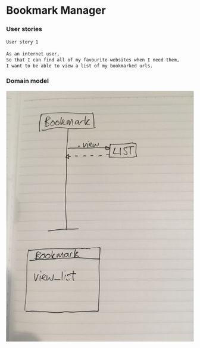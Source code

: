 # Bookmark Manager

### User stories

```
User story 1

As an internet user,
So that I can find all of my favourite websites when I need them,
I want to be able to view a list of my bookmarked urls.
```

### Domain model

![Domain model for User Story 1](./domain_model.jpg)
